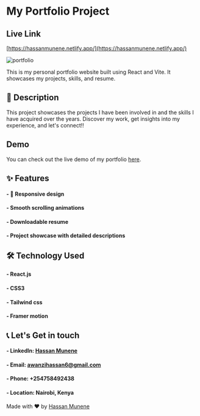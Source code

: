 # My Portfolio Project

## Live Link
[https://hassanmunene.netlify.app/](https://hassanmunene.netlify.app/)

![portfolio](https://github.com/user-attachments/assets/a7f85572-35ba-4e60-8da0-7436394b126c)

This is my personal portfolio website built using React and Vite. It showcases my projects, skills, and resume.

## 🚀 Description
This project showcases the projects I have been involved in and the skills I have acquired over the years.
Discover my work, get insights into my experience, and let's connect!!

## Demo

You can check out the live demo of my portfolio [here](https://your-portfolio-link.com).

## ✨ Features

#### - 📱 Responsive design
#### -  Smooth scrolling animations
#### - Downloadable resume
#### - Project showcase with detailed descriptions

## 🛠️ Technology Used

#### - React.js
#### - CSS3
#### - Tailwind css
#### - Framer motion

## 📞 Let's Get in touch

#### - LinkedIn: [Hassan Munene](https://www.linkedin.com/in/hassan-munene-41290b237/)
#### - Email: awanzihassan6@gmail.com
#### - Phone: +254758492438
#### - Location: Nairobi, Kenya

Made with  ❤️ by [Hassan Munene](https://github.com/HassanMunene)

